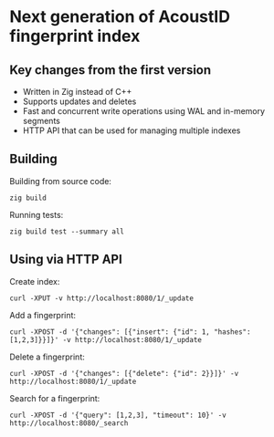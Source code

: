 # Next generation of AcoustID fingerprint index

## Key changes from the first version

- Written in Zig instead of C++
- Supports updates and deletes
- Fast and concurrent write operations using WAL and in-memory segments
- HTTP API that can be used for managing multiple indexes

## Building

Building from source code:

    zig build

Running tests:

    zig build test --summary all

## Using via HTTP API

Create index:

    curl -XPUT -v http://localhost:8080/1/_update

Add a fingerprint:

    curl -XPOST -d '{"changes": [{"insert": {"id": 1, "hashes": [1,2,3]}}]}' -v http://localhost:8080/1/_update

Delete a fingerprint:

    curl -XPOST -d '{"changes": [{"delete": {"id": 2}}]}' -v http://localhost:8080/1/_update

Search for a fingerprint:

    curl -XPOST -d '{"query": [1,2,3], "timeout": 10}' -v http://localhost:8080/_search
